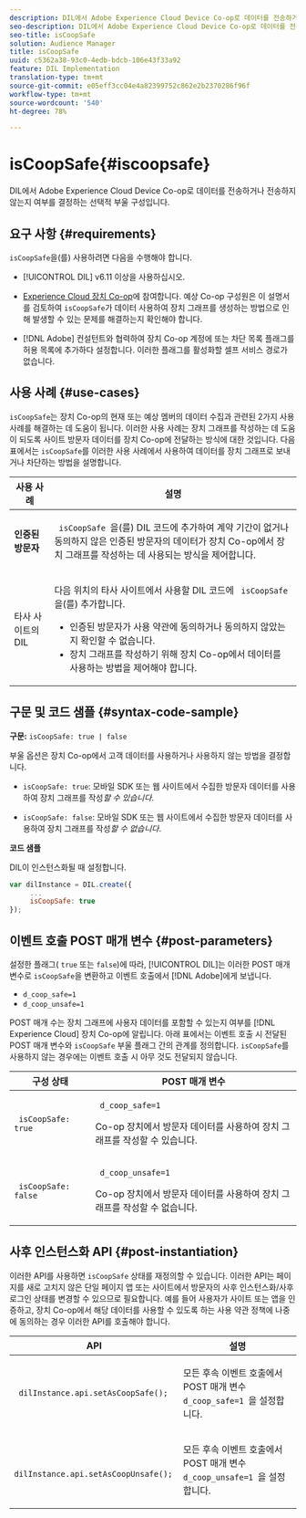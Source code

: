```yaml
---
description: DIL에서 Adobe Experience Cloud Device Co-op로 데이터를 전송하거나 전송하지 않는지 여부를 결정하는 선택적 부울 구성입니다.
seo-description: DIL에서 Adobe Experience Cloud Device Co-op로 데이터를 전송하거나 전송하지 않는지 여부를 결정하는 선택적 부울 구성입니다.
seo-title: isCoopSafe
solution: Audience Manager
title: isCoopSafe
uuid: c5362a38-93c0-4edb-bdcb-106e43f33a92
feature: DIL Implementation
translation-type: tm+mt
source-git-commit: e05eff3cc04e4a82399752c862e2b2370286f96f
workflow-type: tm+mt
source-wordcount: '540'
ht-degree: 78%

---
```



# isCoopSafe{#iscoopsafe}

DIL에서 Adobe Experience Cloud Device Co-op로 데이터를 전송하거나 전송하지 않는지 여부를 결정하는 선택적 부울 구성입니다.

## 요구 사항 {#requirements}

`isCoopSafe`을(를) 사용하려면 다음을 수행해야 합니다.

* [!UICONTROL DIL] v6.11 이상을 사용하십시오.
* [Experience Cloud 장치 Co-op](https://docs.adobe.com/content/help/ko-KR/device-co-op/using/home.html)에 참여합니다. 예상 Co-op 구성원은 이 설명서를 검토하여 `isCoopSafe`가 데이터 사용하여 장치 그래프를 생성하는 방법으로 인해 발생할 수 있는 문제를 해결하는지 확인해야 합니다.

* [!DNL Adobe] 컨설턴트와 협력하여 장치 Co-op 계정에 또는 차단 목록 플래그를 허용 목록에 추가하다 설정합니다. 이러한 플래그를 활성화할 셀프 서비스 경로가 없습니다.

## 사용 사례 {#use-cases}

`isCoopSafe`는 장치 Co-op의 현재 또는 예상 멤버의 데이터 수집과 관련된 2가지 사용 사례를 해결하는 데 도움이 됩니다. 이러한 사용 사례는 장치 그래프를 작성하는 데 도움이 되도록 사이트 방문자 데이터를 장치 Co-op에 전달하는 방식에 대한 것입니다. 다음 표에서는 `isCoopSafe`를 이러한 사용 사례에서 사용하여 데이터를 장치 그래프로 보내거나 차단하는 방법을 설명합니다.

<table id="table_A24C63D2A21F47EDBAC8FA5E7BE888D8"> 
 <thead> 
  <tr> 
   <th colname="col1" class="entry"> 사용 사례 </th> 
   <th colname="col2" class="entry"> 설명 </th> 
  </tr> 
 </thead>
 <tbody> 
  <tr> 
   <td colname="col1"> <p> <b>인증된 방문자</b> </p> </td> 
   <td colname="col2"> <p><code> isCoopSafe </code>을(를) <span class="wintitle"> DIL </span> 코드에 추가하여 계약 기간이 없거나 동의하지 않은 인증된 방문자의 데이터가 장치 Co-op에서 장치 그래프를 작성하는 데 사용되는 방식을 제어합니다. </p> </td> 
  </tr> 
  <tr> 
   <td colname="col1"> <p> </b>타사 사이트의 DIL<b> </b></p> </td> 
   <td colname="col2"> <p>다음 위치의 타사 사이트에서 사용할 <span class="wintitle"> DIL </span> 코드에 <code> isCoopSafe </code>을(를) 추가합니다. </p> <p> 
     <ul id="ul_C27BB26510314834A2A7CD99D46DA4AC"> 
      <li id="li_4E6AE574F18646F09C0CF4553EEA1A9E">인증된 방문자가 사용 약관에 동의하거나 동의하지 않았는지 확인할 수 없습니다. </li> 
      <li id="li_26D0561BF32B4278B0A6B5082C17FED8">장치 그래프를 작성하기 위해 장치 Co-op에서 데이터를 사용하는 방법을 제어해야 합니다. </li> 
     </ul> </p> </td> 
  </tr> 
 </tbody> 
</table>

## 구문 및 코드 샘플 {#syntax-code-sample}

**구문:** `isCoopSafe: true | false`

부울 옵션은 장치 Co-op에서 고객 데이터를 사용하거나 사용하지 않는 방법을 결정합니다.

* `isCoopSafe: true`: 모바일 SDK 또는 웹 사이트에서 수집한 방문자 데이터를 사용하여 장치 그래프를 작성&#x200B;*할 수 있습니다*.

* `isCoopSafe: false`: 모바일 SDK 또는 웹 사이트에서 수집한 방문자 데이터를 사용하여 장치 그래프를 작성&#x200B;*할 수 없습니다*.

**코드 샘플**

DIL이 인스턴스화될 때 설정합니다.

```js
var dilInstance = DIL.create({ 
     ... 
     isCoopSafe: true 
});
```

## 이벤트 호출 POST 매개 변수 {#post-parameters}

설정한 플래그( `true` 또는 `false`)에 따라, [!UICONTROL DIL]는 이러한 POST 매개 변수로 `isCoopSafe`을 변환하고 이벤트 호출에서 [!DNL Adobe]에게 보냅니다.

* `d_coop_safe=1`
* `d_coop_unsafe=1`

POST 매개 수는 장치 그래프에 사용자 데이터를 포함할 수 있는지 여부를 [!DNL Experience Cloud] 장치 Co-op에 알립니다. 아래 표에서는 이벤트 호출 시 전달된 POST 매개 변수와 `isCoopSafe` 부울 플래그 간의 관계를 정의합니다. `isCoopSafe`를 사용하지 않는 경우에는 이벤트 호출 시 아무 것도 전달되지 않습니다.

<table id="table_0A544534CA904F4D9836A34B8C1EACBB"> 
 <thead> 
  <tr> 
   <th colname="col1" class="entry"> 구성 상태 </th> 
   <th colname="col2" class="entry"> POST 매개 변수 </th> 
  </tr> 
 </thead>
 <tbody> 
  <tr> 
   <td colname="col1"> <p> <code> isCoopSafe: true </code> </p> </td> 
   <td colname="col2"> <p> <code> d_coop_safe=1 </code> </p> <p>Co-op 장치에서 방문자 데이터를 사용하여 장치 그래프를 작성할 수 있습니다. </p> </td> 
  </tr> 
  <tr> 
   <td colname="col1"> <p> <code> isCoopSafe: false </code> </p> </td> 
   <td colname="col2"> <p> <code> d_coop_unsafe=1 </code> </p> <p>Co-op 장치에서 방문자 데이터를 사용하여 장치 그래프를 작성할 수 없습니다. </p> </td> 
  </tr> 
 </tbody> 
</table>

## 사후 인스턴스화 API  {#post-instantiation}

이러한 API를 사용하면 `isCoopSafe` 상태를 재정의할 수 있습니다. 이러한 API는 페이지를 새로 고치지 않은 단일 페이지 앱 또는 사이트에서 방문자의 사후 인스턴스화/사후 로그인 상태를 변경할 수 있으므로 필요합니다. 예를 들어 사용자가 사이트 또는 앱을 인증하고, 장치 Co-op에서 해당 데이터를 사용할 수 있도록 하는 사용 약관 정책에 나중에 동의하는 경우 이러한 API를 호출해야 합니다.

<table id="table_BAA96B1F82BE48C3A61A1AF1367BA45C"> 
 <thead> 
  <tr> 
   <th colname="col1" class="entry"> API </th> 
   <th colname="col2" class="entry"> 설명 </th> 
  </tr> 
 </thead>
 <tbody> 
  <tr> 
   <td colname="col1"> <p> <code> dilInstance.api.setAsCoopSafe(); </code> </p> </td> 
   <td colname="col2"> <p>모든 후속 이벤트 호출에서 POST 매개 변수 <code> d_coop_safe=1 </code>을 설정합니다. </p> </td> 
  </tr> 
  <tr> 
   <td colname="col1"> <p> <code> dilInstance.api.setAsCoopUnsafe(); </code> </p> </td> 
   <td colname="col2"> <p>모든 후속 이벤트 호출에서 POST 매개 변수 <code> d_coop_unsafe=1 </code>을 설정합니다. </p> </td> 
  </tr> 
 </tbody> 
</table>

<!-- 

Wiki page https://wiki.corp.adobe.com/x/RCfFTg

 -->


